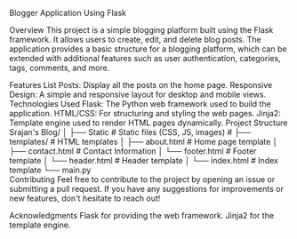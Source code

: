 Blogger Application Using Flask

Overview
This project is a simple blogging platform built using the Flask framework. It allows users to create, edit, and delete blog posts. The application provides a basic structure for a blogging platform, which can be extended with additional features such as user authentication, categories, tags, comments, and more.

Features
List Posts: Display all the posts on the home page.
Responsive Design: A simple and responsive layout for desktop and mobile views.
Technologies Used
Flask: The Python web framework used to build the application.
HTML/CSS: For structuring and styling the web pages.
Jinja2: Template engine used to render HTML pages dynamically.
Project Structure
Srajan's Blog/
│
├── Static              # Static files (CSS, JS, images)          #
├── templates/          # HTML templates
│   ├── about.html      # Home page template
│   ├── contact.html    # Contact Information
│   └── footer.html     # Footer  template
│   └── header.html     # Header  template
│   └── index.html      # Index  template
└── main.py    
Contributing
Feel free to contribute to the project by opening an issue or submitting a pull request. If you have any suggestions for improvements or new features, don't hesitate to reach out!

Acknowledgments
Flask for providing the web framework.
Jinja2 for the template engine.
